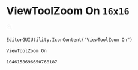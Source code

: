 # ViewToolZoom On `16x16`
<img src="/img/ViewToolZoom%20On.png" width=16 height=16>

``` CSharp
EditorGUIUtility.IconContent("ViewToolZoom On")
```
```
ViewToolZoom On
```
```
1046158696650768187
```
